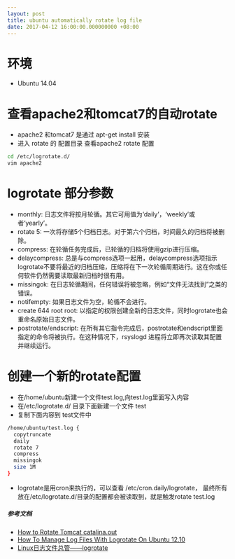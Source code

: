 ```yaml
---
layout: post
title: ubuntu automatically rotate log file
date: 2017-04-12 16:00:00.000000000 +08:00
---
```


# 环境
* Ubuntu 14.04

# 查看apache2和tomcat7的自动rotate
- apache2 和tomcat7 是通过 apt-get install 安装
-  进入 rotate 的 配置目录 查看apache2 rotate 配置
```bash
cd /etc/logrotate.d/
vim apache2
 ```

# logrotate 部分参数
- monthly: 日志文件将按月轮循。其它可用值为‘daily’，‘weekly’或者‘yearly’。
- rotate 5: 一次将存储5个归档日志。对于第六个归档，时间最久的归档将被删除。
- compress: 在轮循任务完成后，已轮循的归档将使用gzip进行压缩。
- delaycompress: 总是与compress选项一起用，delaycompress选项指示logrotate不要将最近的归档压缩，压缩将在下一次轮循周期进行。这在你或任何软件仍然需要读取最新归档时很有用。
- missingok: 在日志轮循期间，任何错误将被忽略，例如“文件无法找到”之类的错误。
- notifempty: 如果日志文件为空，轮循不会进行。
- create 644 root root: 以指定的权限创建全新的日志文件，同时logrotate也会重命名原始日志文件。
- postrotate/endscript: 在所有其它指令完成后，postrotate和endscript里面指定的命令将被执行。在这种情况下，rsyslogd 进程将立即再次读取其配置并继续运行。

# 创建一个新的rotate配置
- 在/home/ubuntu新建一个文件test.log,向test.log里面写入内容
- 在/etc/logrotate.d/ 目录下面新建一个文件 test
- 复制下面内容到 test文件中
```bash
/home/ubuntu/test.log {
  copytruncate
  daily
  rotate 7
  compress
  missingok
  size 1M
}
```
- logrotate是用cron来执行的，可以查看 /etc/cron.daily/logrotate， 最终所有放在/etc/logrotate.d/目录的配置都会被读取到，就是触发rotate test.log


##### 参考文档
* [How to Rotate Tomcat catalina.out](https://dzone.com/articles/how-rotate-tomcat-catalinaout)
* [How To Manage Log Files With Logrotate On Ubuntu 12.10](https://www.digitalocean.com/community/tutorials/how-to-manage-log-files-with-logrotate-on-ubuntu-12-10)
* [Linux日志文件总管——logrotate](https://linux.cn/article-4126-1.html)

